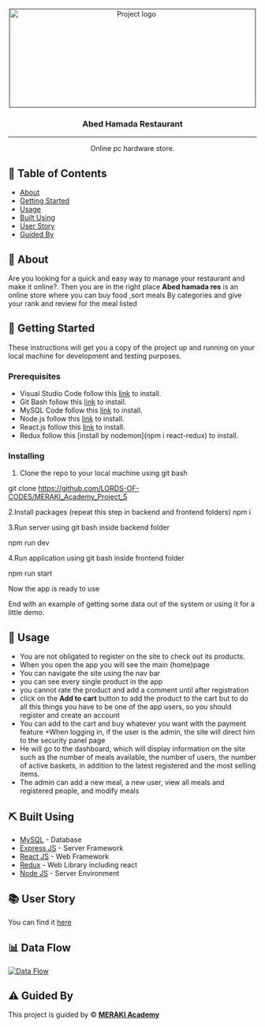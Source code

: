 <p align="center">
  <a href="" rel="noopener">
 <img width=500px height=200px src="https://i.postimg.cc/6Q9G9XLR/abed.jpg" alt="Project logo"></a>
</p>

<h3 align="center">Abed Hamada Restaurant</h3>

---

<p align="center"> Online pc hardware store.
    <br> 
</p>

## 📝 Table of Contents

- [About](#about)
- [Getting Started](#getting_started)
- [Usage](#usage)
- [Built Using](#built_using)
- [User Story](#user_story)
- [Guided By](#guided_by)

## 🧐 About <a name = "about"></a>
Are you looking for a quick and easy way to manage your restaurant and make it online?. Then you are in the right place **Abed hamada res** is an online store where you can buy food ,sort meals By categories  and give your rank and review for the meal listed

## 🏁 Getting Started <a name = "getting_started"></a>

These instructions will get you a copy of the project up and running on your local machine for development and testing purposes.

### Prerequisites
+ Visual Studio Code follow this [link](https://code.visualstudio.com/download) to install.
+ Git Bash follow this [link](https://git-scm.com/download/win) to install.
+ MySQL Code follow this [link](https://www.mysql.com/downloads/) to install.
+ Node.js follow this [link](https://nodejs.org/en/download/) to install.
+ React.js follow this [link](https://https://reactjs.org//) to install.
+ Redux follow this [install by nodemon](npm i react-redux) to install.





### Installing

1. Clone the repo to your local machine using git bash

git clone https://github.com/LORDS-OF-CODES/MERAKI_Academy_Project_5

2.Install packages (repeat this step in backend and frontend folders)
npm i

3.Run server using git bash inside backend folder

npm run dev

4.Run application using git bash inside frontend folder

npm run start

Now the app is ready to use

End with an example of getting some data out of the system or using it for a little demo.

## 🎈 Usage <a name="usage"></a>

+ You are not obligated to register on the site to check out its products.
+ When you open the app you will see the main (home)page
+ You can navigate the site using the nav bar
+ you can see every  single product in the app 
+ you cannot rate the product and add a comment until after registration
+  click on the **Add to cart** button to add the product to the cart but to do all this things you have to be one of the app users, so you should register and create an account
+  You can add to the cart and buy whatever you want with the payment feature
+When logging in, if the user is the admin, the site will direct him to the security panel page
+ He will go to the dashboard, which will display information on the site such as the number of meals available, the number of users, the number of active baskets, in addition to the latest registered and the most selling items.
+ The admin can add a new meal, a new user, view all meals and registered people, and modify meals


## ⛏️ Built Using <a name = "built_using"></a>

- [MySQL](https://www.mysql.com/) - Database
- [Express JS](https://expressjs.com/) - Server Framework
- [React JS](https://https://reactjs.org/) - Web Framework
- [Redux](https://https://reactjs.org/) - Web Library including react
- [Node JS](https://nodejs.org/en/) - Server Environment

## 📚 User Story <a name = "user_story"></a>

You can find it [here](https://trello.com/b/t4DVOZ4B/simple-project-board)

## 📊 Data Flow <a name = "user_story"></a>

[![Data Flow](/assets/images/diagram.png)](https://trello.com/c/joJNVTFN/1-data-diagram)

## ⚠️ Guided By <a name = "guided_by"></a>

This project is guided by ©️ **[MERAKI Academy](https://www.meraki-academy.org)**

